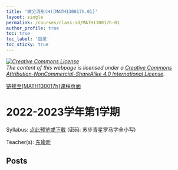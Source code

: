 ```yaml
---
title: '微分流形(H)[MATH130017h.01]'
layout: single
permalink: /courses/class-id/MATH130017h-01
author_profile: true
toc: true
toc_label: '目录'
toc_sticky: true
---
```



<div class='notice--warning'>
	<p><i><a rel='license' href='http://creativecommons.org/licenses/by-nc-sa/4.0/'><img alt='Creative Commons License' style='border-width:0' src='https://i.creativecommons.org/l/by-nc-sa/4.0/88x31.png' /></a><br /> The content of this webpage is licensed under a <a rel='license' href='http://creativecommons.org/licenses/by-nc-sa/4.0/'>Creative Commons Attribution-NonCommercial-ShareAlike 4.0 International License</a>.</i></p>
</div>

<a href='https://fdu-math.github.io/courses/MATH130017h'>链接至[MATH130017h]课程页面</a>


# 2022-2023学年第1学期

Syllabus: <a href='https://fdu-math.github.io/courses/syllabus/MATH130017h.01-2022-2023-1 (Encrypted).pdf'>点此预览或下载</a> (密码: 苏步青星罗马字全小写)

Teacher(s): <a href='https://fdu-math.github.io/teachers/东瑜昕'>东瑜昕</a>


## Posts